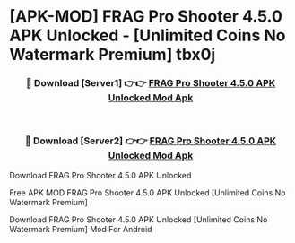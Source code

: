 # [APK-MOD] FRAG Pro Shooter 4.5.0 APK Unlocked - [Unlimited Coins No Watermark Premium] tbx0j



<div align="center">
<h3>🔴 Download [Server1] 👉👉 <a href="https://momento.my/?title=FRAG_Pro_Shooter_4.5.0_APK_Unlocked">FRAG Pro Shooter 4.5.0 APK Unlocked Mod Apk</a></h3><br>

<h3>🔴 Download [Server2] 👉👉 <a href="https://momento.my/?title=FRAG_Pro_Shooter_4.5.0_APK_Unlocked">FRAG Pro Shooter 4.5.0 APK Unlocked Mod Apk</a></h3>
</div>



Download FRAG Pro Shooter 4.5.0 APK Unlocked 

Free APK MOD FRAG Pro Shooter 4.5.0 APK Unlocked [Unlimited Coins No Watermark Premium]

Download FRAG Pro Shooter 4.5.0 APK Unlocked [Unlimited Coins No Watermark Premium] Mod For Android
